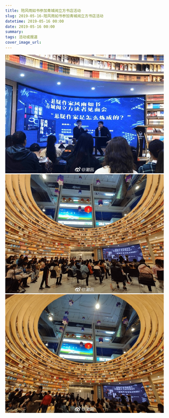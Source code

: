 ```yaml
---
title: 陪风雨如书参加青城阅立方书店活动
slug: 2019-05-16-陪风雨如书参加青城阅立方书店活动
datetime: 2019-05-16 00:00
date: 2019-05-16 00:00
summary: 
tags: 活动或报道
cover_image_url: 
---
```

![71900-j754qnuj2pb.png](../assets/2019/09/2306135485.png)
![25600-osdux167roh.png](../assets/2019/09/217200086.png)
![65680-yvirvptyoz.png](../assets/2019/09/803101152.png)
